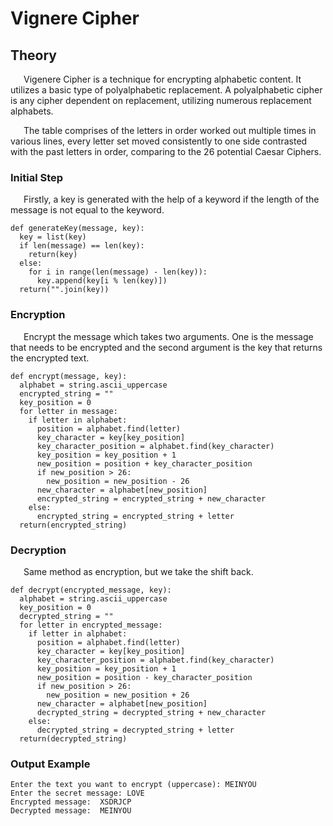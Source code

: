 # Vignere Cipher

## Theory
&ensp;&ensp;&ensp;Vigenere Cipher is a technique for encrypting alphabetic content. It utilizes a basic type of polyalphabetic replacement. A polyalphabetic cipher is any cipher dependent on replacement, utilizing numerous replacement alphabets.

&ensp;&ensp;&ensp;The table comprises of the letters in order worked out multiple times in various lines, every letter set moved consistently to one side contrasted with the past letters in order, comparing to the 26 potential Caesar Ciphers.

### Initial Step 
&ensp;&ensp;&ensp;Firstly, a key is generated with the help of a keyword if the length of the message is not equal to the keyword.
```
def generateKey(message, key): 
  key = list(key) 
  if len(message) == len(key): 
    return(key) 
  else:
    for i in range(len(message) - len(key)): 
      key.append(key[i % len(key)]) 
  return("".join(key)) 
```
### Encryption
&ensp;&ensp;&ensp;Encrypt the message which takes two arguments. One is the message that needs to be encrypted and the second argument is the key that returns the encrypted text.
```
def encrypt(message, key): 
  alphabet = string.ascii_uppercase
  encrypted_string = ""
  key_position = 0
  for letter in message:
    if letter in alphabet:
      position = alphabet.find(letter)
      key_character = key[key_position]
      key_character_position = alphabet.find(key_character)
      key_position = key_position + 1
      new_position = position + key_character_position
      if new_position > 26:
        new_position = new_position - 26
      new_character = alphabet[new_position]
      encrypted_string = encrypted_string + new_character
    else:
      encrypted_string = encrypted_string + letter
  return(encrypted_string)
```

### Decryption
&ensp;&ensp;&ensp;Same method as encryption, but we take the shift back.
```
def decrypt(encrypted_message, key): 
  alphabet = string.ascii_uppercase
  key_position = 0
  decrypted_string = ""
  for letter in encrypted_message:
    if letter in alphabet:
      position = alphabet.find(letter)
      key_character = key[key_position]
      key_character_position = alphabet.find(key_character)
      key_position = key_position + 1
      new_position = position - key_character_position
      if new_position > 26:
        new_position = new_position + 26
      new_character = alphabet[new_position]
      decrypted_string = decrypted_string + new_character
    else:
      decrypted_string = decrypted_string + letter
  return(decrypted_string)
```

### Output Example
```
Enter the text you want to encrypt (uppercase): MEINYOU
Enter the secret message: LOVE
Encrypted message:  XSDRJCP
Decrypted message:  MEINYOU
```
